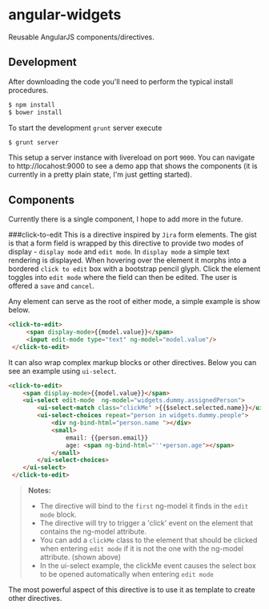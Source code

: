 angular-widgets
===============

Reusable AngularJS components/directives.

Development
-----------------
After downloading the code you'll need to perform the typical install procedures.
```bash
$ npm install
$ bower install
```

To start the development ```grunt``` server execute
```bash
$ grunt server
```
This setup a server instance with livereload on port ```9000```. You can navigate to http://locahost:9000 to see a demo app that shows the components (it is currently in a pretty plain state, I'm just getting started).

Components
----------------
Currently there is a single component, I hope to add more in the future.

###click-to-edit
This is a directive inspired by ```Jira``` form elements. The gist is that a form field is wrapped by this directive to provide two modes of display - ```display mode``` and ```edit mode```.  In ```display mode``` a simple text rendering is displayed. When hovering over the element it morphs into a bordered ```click to edit``` box with a bootstrap pencil glyph. Click the element toggles into ```edit mode``` where the field can then be edited. The user is offered a ```save``` and ```cancel```.

Any element can serve as the root of either mode, a simple example is show below.
```html
<click-to-edit>
     <span display-mode>{{model.value}}</span>
     <input edit-mode type="text" ng-model="model.value"/>
 </click-to-edit>
```
It can also wrap complex markup blocks or other directives. 
Below you can see an example using ```ui-select```. 
```html
<click-to-edit>
	<span display-mode>{{model.value}}</span>
	<ui-select edit-mode  ng-model="widgets.dummy.assignedPerson">
	    <ui-select-match class="clickMe" >{{$select.selected.name}}</ui-select-match>
	    <ui-select-choices repeat="person in widgets.dummy.people">
	        <div ng-bind-html="person.name "></div>
	        <small>
	            email: {{person.email}}
	            age: <span ng-bind-html="''+person.age"></span>
	        </small>
	    </ui-select-choices>
	</ui-select>
 </click-to-edit>
```
> **Notes:**
> - The directive will bind to the ```first``` ng-model it finds in the ```edit mode``` block.
> - The directive will try to trigger a 'click' event on the element that contains the ng-model attribute.
> - You can add a ```clickMe``` class to the element that should be clicked when entering ```edit mode``` if it is not the one with the ng-model attribute. (shown above)
> - In the ui-select example, the clickMe event causes the select box to be opened automatically when entering ```edit mode```

The most powerful aspect of this directive is to use it as template to create other directives.


